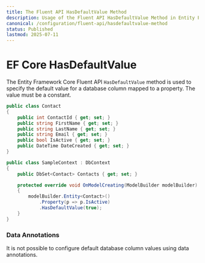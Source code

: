 ```yaml
---
title: The Fluent API HasDefaultValue Method
description: Usage of the Fluent API HasDefaultValue Method in Entity Framework Core
canonical: /configuration/fluent-api/hasdefaultvalue-method
status: Published
lastmod: 2025-07-11
---
```


# EF Core HasDefaultValue

The Entity Framework Core Fluent API `HasDefaultValue` method is used to specify the default value for a database column mapped to a property. The value must be a constant. 

```csharp
public class Contact
{
    public int ContactId { get; set; }
    public string FirstName { get; set; }
    public string LastName { get; set; }
    public string Email { get; set; }
    public bool IsActive { get; set; }
    public DateTime DateCreated { get; set; }
}

public class SampleContext : DbContext
{
    public DbSet<Contact> Contacts { get; set; }

    protected override void OnModelCreating(ModelBuilder modelBuilder)
    {
        modelBuilder.Entity<Contact>()
            .Property(p => p.IsActive)
            .HasDefaultValue(true);
    }
}
```

### Data Annotations
It is not possible to configure default database column values using data annotations.
